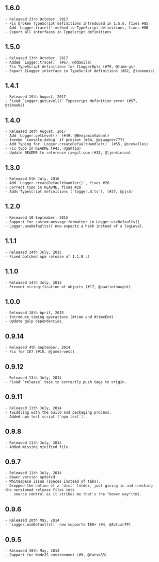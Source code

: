 ## 1.6.0
	- Released 23rd October, 2017
	- Fix broken TypeScript definitions introduced in 1.5.0, fixes #85
	- Add `Logger.trace()` method to TypeScript definitions, fixes #86
	- Export all interfaces in TypeScript definitions

## 1.5.0 
	- Released 13th October, 2017
	- Added `Logger.trace()` (#67, @ddanila)
	- Fix TypeScript definitions for ILoggerOpts (#70, @timm-gs)
	- Export ILogger interface in TypeScript definitions (#82, @tanneess)

## 1.4.1 
	- Released 19th August, 2017
	- Fixed `Logger.getLevel()` Typescript definition error (#57, @timaebi)

## 1.4.0 
	- Released 18th August, 2017
	- Add `Logger.getLevel()` (#49, @BenjaminVadant)
	- Invoke `console.debug` if present (#34, @ajwagner777) 
	- Add Typing for `Logger.createDefaultHandler()` (#55, @scevallos)
	- Fix typo in README (#43, @gamtiq)
	- Update README to reference rawgit.com (#33, @tjenkinson)

## 1.3.0 
	- Released 5th July, 2016
	- Add `Logger.createDefaultHandler()`, fixes #26
	- Correct typo in README, fixes #28
	- Adds Typescript definitions (`logger.d.ts`), (#27, @pjsb)

## 1.2.0 
	- Released 10 September, 2015
	- Support for custom message formatter in Logger.useDefaults()
	- Logger.useDefaults() now expects a hash instead of a logLevel.

## 1.1.1 
	- Released 14th July, 2015
	- Fixed botched npm release of 1.1.0 :)

## 1.1.0 
	- Released 14th July, 2015
	- Prevent stringification of objects (#17, @paulinthought)

## 1.0.0 
	- Released 18th April, 2015
	- Introduce timing operations (#time and #timeEnd)
	- Update gulp dependencies.

## 0.9.14 
	- Released 4th September, 2014
	- Fix for IE7 (#10, @james-west)

## 0.9.12 
	- Released 13th July, 2014
	- Fixed `release` task to correctly push tags to origin.

## 0.9.11 
	- Released 11th July, 2014
	- Twiddling with the build and packaging process.
	- Added npm test script (`npm test`).

## 0.9.8 
	- Released 11th July, 2014
	- Added missing minified file.

## 0.9.7 
	- Released 11th July, 2014
	- Bower version updated.
	- Whitespace issue (spaces instead of tabs).
	- Dropped the notion of a `dist` folder, just giving in and checking the versioned release files into
		source control as it strikes me that's the "bower way"(tm).

## 0.9.6 
	- Released 20th May, 2014
	- `Logger.useDefaults()` now supports IE8+ (#4, @AdrianTP)

## 0.9.5 
	- Released 19th May, 2014
	- Support for NodeJS environment (#9, @fatso83)
